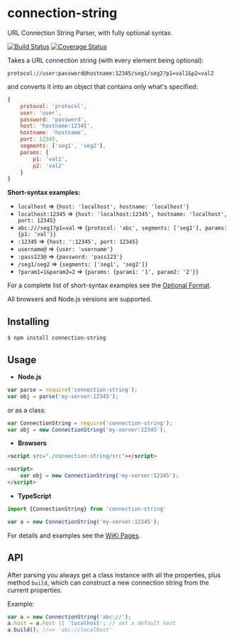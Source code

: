 connection-string
=================

URL Connection String Parser, with fully optional syntax.

[![Build Status](https://travis-ci.org/vitaly-t/connection-string.svg?branch=master)](https://travis-ci.org/vitaly-t/connection-string)
[![Coverage Status](https://coveralls.io/repos/vitaly-t/connection-string/badge.svg?branch=master)](https://coveralls.io/r/vitaly-t/connection-string?branch=master)

Takes a URL connection string (with every element being optional): 

```
protocol://user:password@hostname:12345/seg1/seg2?p1=val1&p2=val2
```

and converts it into an object that contains only what's specified:

```js
{
    protocol: 'protocol',
    user: 'user',
    password: 'password',
    host: 'hostname:12345',
    hostname: 'hostname',
    port: 12345,
    segments: ['seg1', 'seg2'],
    params: {
        p1: 'val1',
        p2: 'val2'
    }
}
```

**Short-syntax examples:**

* `localhost` => `{host: 'localhost', hostname: 'localhost'}`
* `localhost:12345` => `{host: 'localhost:12345', hostname: 'localhost', port: 12345}`
* `abc:///seg1?p1=val` => `{protocol: 'abc', segments: ['seg1'], params: {p1: 'val'}}`
* `:12345` => `{host: ':12345', port: 12345}`
* `username@` => `{user: 'username'}`
* `:pass123@` => `{password: 'pass123'}`
* `/seg1/seg2` => `{segments: ['seg1', 'seg2']}`
* `?param1=1&param2=2` => `{params: {param1: '1', param2: '2'}}`

For a complete list of short-syntax examples see the [Optional Format].

All browsers and Node.js versions are supported.

## Installing

```
$ npm install connection-string
```

## Usage

* **Node.js**

```js
var parse = require('connection-string');
var obj = parse('my-server:12345');
```

or as a class:

```js
var ConnectionString = require('connection-string');
var obj = new ConnectionString('my-server:12345');
```

* **Browsers**

```html
<script src="./connection-string/src"></script>

<script>
    var obj = new ConnectionString('my-server:12345');
</script>
```

* **TypeScript**

```ts
import {ConnectionString} from 'connection-string'

var a = new ConnectionString('my-server:12345');
```

For details and examples see the [WiKi Pages].

## API

After parsing you always get a class instance with all the properties, plus method `build`,
which can construct a new connection string from the current properties.

Example:
 
```js
var a = new ConnectionString('abc://');
a.host = a.host || 'localhost'; // set a default host
a.build(); //=> 'abc://localhost'
```

[WiKi Pages]:https://github.com/vitaly-t/connection-string/wiki
[Optional Format]:https://github.com/vitaly-t/connection-string/wiki#optional-format
